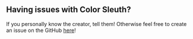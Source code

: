 ## Having issues with Color Sleuth?
If you personally know the creator, tell them! Otherwise feel free to create an issue on the GitHub [here](https://github.com/MonsteRico/colorsleuthapp/issues)!
